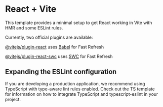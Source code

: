   # React + Vite
       
This template provides a minimal setup to get React working in Vite with HMR and some ESLint rules.

Currently, two official plugins are available:

[@vitejs/plugin-react](#@vitejs/plugin-react) uses [Babel](#Babel) for Fast Refresh

[@vitejs/plugin-react-swc](#@vitejs/plugin-react-swc) uses [SWC](#SWC) for Fast Refresh
## Expanding the ESLint configuration
If you are developing a production application, we recommend using TypeScript with type-aware lint rules enabled. Check out the TS template for information on how to integrate TypeScript and typescript-eslint in your project.
